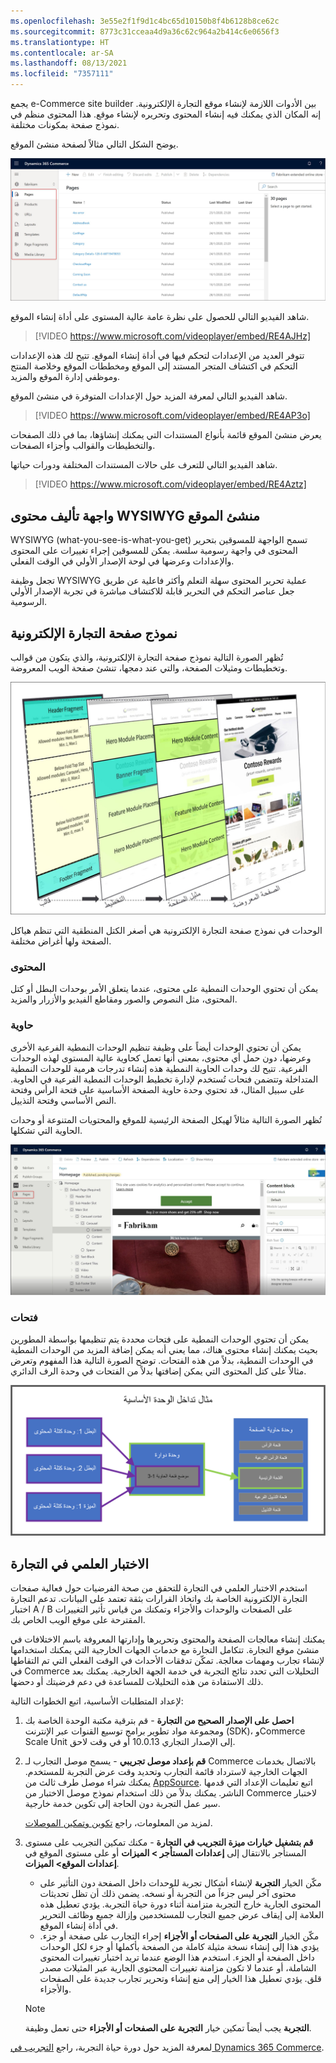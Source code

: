 ```yaml
---
ms.openlocfilehash: 3e55e2f1f9d1c4bc65d10150b8f4b6128b8ce62c
ms.sourcegitcommit: 8773c31cceaa4d9a36c62c964a2b414c6e0656f3
ms.translationtype: HT
ms.contentlocale: ar-SA
ms.lasthandoff: 08/13/2021
ms.locfileid: "7357111"
---
```

يجمع e-Commerce site builder بين الأدوات اللازمة لإنشاء موقع التجارة الإلكترونية. إنه المكان الذي يمكنك فيه إنشاء المحتوى وتحريره لإنشاء موقع. هذا المحتوى منظم في نموذج صفحة بمكونات مختلفة. 

يوضح الشكل التالي مثالاً لصفحة منشئ الموقع.

[ ![لقطة شاشة لـ Dynamics 365 Commerce صفحة إنشاء الموقع.](../media/site-builder-ss.jpg) ](../media/site-builder-ss.jpg#lightbox)
 
شاهد الفيديو التالي للحصول على نظرة عامة عالية المستوى على أداة إنشاء الموقع.

 > [!VIDEO https://www.microsoft.com/videoplayer/embed/RE4AJHz]

تتوفر العديد من الإعدادات لتحكم فيها في أداة إنشاء الموقع. تتيح لك هذه الإعدادات التحكم في اكتشاف المتجر المستند إلى الموقع ومخططات الموقع وخلاصة المنتج وموظفي إدارة الموقع والمزيد.

شاهد الفيديو التالي لمعرفة المزيد حول الإعدادات المتوفرة في منشئ الموقع.

 > [!VIDEO https://www.microsoft.com/videoplayer/embed/RE4AP3o]

يعرض منشئ الموقع قائمة بأنواع المستندات التي يمكنك إنشاؤها، بما في ذلك الصفحات والتخطيطات والقوالب وأجزاء الصفحات. 

شاهد الفيديو التالي للتعرف على حالات المستندات المختلفة ودورات حياتها.

> [!VIDEO https://www.microsoft.com/videoplayer/embed/RE4Aztz]

## <a name="site-builder-wysiwyg-content-authoring-interface"></a>واجهة تأليف محتوى WYSIWYG منشئ الموقع
WYSIWYG‏ (what-you-see-is-what-you-get) تسمح الواجهة للمسوقين بتحرير المحتوى في واجهة رسومية سلسة. يمكن للمسوقين إجراء تغييرات على المحتوى والإعدادات وعرضها في لوحة الإصدار الأولي في الوقت الفعلي. 

تجعل وظيفة WYSIWYG عملية تحرير المحتوى سهلة التعلم وأكثر فاعلية عن طريق جعل عناصر التحكم في التحرير قابلة للاكتشاف مباشرة في تجربة الإصدار الأولي الرسومية.


## <a name="e-commerce-page-model"></a>نموذج صفحة التجارة الإلكترونية

تُظهر الصورة التالية نموذج صفحة التجارة الإلكترونية، والذي يتكون من قوالب وتخطيطات ومثيلات الصفحة، والتي عند دمجها، تنشئ صفحة الويب المعروضة.

![نموذج بالحجم الطبيعي من Dynamics 365 Commerce بناء نموذج الصفحة.](../media/page-model.jpg)
 

الوحدات في نموذج صفحة التجارة الإلكترونية هي أصغر الكتل المنطقية التي تنظم هياكل الصفحة ولها أغراض مختلفة. 

### <a name="content"></a>المحتوى

يمكن أن تحتوي الوحدات النمطية على محتوى، عندما يتعلق الأمر بوحدات البطل أو كتل المحتوى، مثل النصوص والصور ومقاطع الفيديو والأزرار والمزيد. 

### <a name="container"></a>حاوية

يمكن أن تحتوي الوحدات أيضاً على وظيفة تنظيم الوحدات النمطية الفرعية الأخرى وعرضها، دون حمل أي محتوى، بمعنى أنها تعمل كحاوية عالية المستوى لهذه الوحدات الفرعية. تتيح لك وحدات الحاوية النمطية هذه إنشاء تدرجات هرمية للوحدات النمطية المتداخلة وتتضمن فتحات تُستخدم لإدارة تخطيط الوحدات النمطية الفرعية في الحاوية. على سبيل المثال، قد تحتوي وحدة حاوية الصفحة الأساسية على فتحة الرأس وفتحة النص الأساسي وفتحة التذييل.

تُظهر الصورة التالية مثالاً لهيكل الصفحة الرئيسية للموقع والمحتويات المتنوعة أو وحدات الحاوية التي تشكلها.

[ ![لقطة شاشة Dynamics 365 Commerce هيكل الصفحة الرئيسية للموقع.](../media/example-module-ss.jpg) ](../media/example-module-ss.jpg#lightbox)
 
### <a name="slots"></a>فتحات

يمكن أن تحتوي الوحدات النمطية على فتحات محددة يتم تنظيمها بواسطة المطورين بحيث يمكنك إنشاء محتوى هناك، مما يعني أنه يمكن إضافة المزيد من الوحدات النمطية في الوحدات النمطية، بدلاً من هذه الفتحات. توضح الصورة التالية هذا المفهوم وتعرض مثالاً على كتل المحتوى التي يمكن إضافتها بدلاً من الفتحات في وحدة الرف الدائري. 

![رسم تخطيطي لـ Dynamics 365 Commerce مثال تداخل الوحدة الأساسية.](../media/basic-module-nesting.png)

## <a name="experimentation-in-commerce"></a>الاختبار العلمي في التجارة
استخدم الاختبار العلمي في التجارة للتحقق من صحة الفرضيات حول فعالية صفحات التجارة الإلكترونية الخاصة بك واتخاذ القرارات بثقة تعتمد على البيانات. تدعم التجارة اختبار A / B على الصفحات والوحدات والأجزاء وتمكنك من قياس تأثير التغييرات المقترحة على موقع الويب الخاص بك.

يمكنك إنشاء معالجات الصفحة والمحتوى وتحريرها وإدارتها المعروفة باسم الاختلافات في منشئ موقع التجارة. تتكامل التجارة مع خدمات الجهات الخارجية التي يمكنك استخدامها لإنشاء تجارب ومهمات معالجة. تمكّن تدفقات الأحداث في الوقت الفعلي التي تم التقاطها في Commerce التحليلات التي تحدد نتائج التجربة في خدمة الجهة الخارجية. يمكنك بعد ذلك الاستفادة من هذه التحليلات للمساعدة في دعم فرضيتك أو دحضها.

لإعداد المتطلبات الأساسية، اتبع الخطوات التالية:

1.  **احصل على الإصدار الصحيح من التجارة** - قم بترقية مكتبة الوحدة الخاصة بك ومجموعة مواد تطوير برامج توسيع القنوات عبر الإنترنت (SDK)، وCommerce Scale Unit إلى الإصدار التجاري 10.0.13 أو في وقت لاحق.
2.  **قم بإعداد موصل تجريبي** - يسمح موصل التجارب لـ Commerce بالاتصال بخدمات الجهات الخارجية لاسترداد قائمة التجارب وتحديد وقت عرض التجربة للمستخدم. يمكنك شراء موصل طرف ثالث من [AppSource](https://appsource.microsoft.com/?azure-portal=true). اتبع تعليمات الإعداد التي قدمها الناشر. يمكنك بدلاً من ذلك استخدام نموذج موصل الاختبار من Commerce لاختبار سير عمل التجربة دون الحاجة إلى تكوين خدمة خارجية. 

    لمزيد من المعلومات، راجع [تكوين وتمكين الموصلات](/dynamics365/commerce/e-commerce-extensibility/connectors/?azure-portal=true).
3.  **قم بتشغيل خيارات ميزة التجريب في التجارة** - مكنك تمكين التجريب على مستوى المستأجر بالانتقال إلى **إعدادات المستأجر > الميزات** أو على مستوى الموقع في **إعدادات الموقع> الميزات**.
    - مكّن الخيار **التجربة** لإنشاء أشكال تجربة للوحدات داخل الصفحة دون التأثير على محتوى آخر ليس جزءاً من التجربة أو نسخه. يضمن ذلك أن تظل تحديثات المحتوى الجارية خارج التجربة متزامنة أثناء دورة حياة التجربة. يؤدي تعطيل هذه العلامة إلى إيقاف عرض جميع التجارب للمستخدمين وإزالة جميع وظائف التحرير في أداة إنشاء الموقع.
    - مكّن الخيار **التجربة على الصفحات أو الأجزاء** إجراء التجارب على صفحة أو جزء. يؤدي هذا إلى إنشاء نسخة مثيلة كاملة من الصفحة بأكملها أو جزء لكل الوحدات داخل الصفحة أو الجزء. استخدم هذا الوضع عندما تريد اختبار تغييرات المحتوى الشاملة، أو عندما لا تكون مزامنة تغييرات المحتوى الجارية عبر المثيلات مصدر قلق. يؤدي تعطيل هذا الخيار إلى منع إنشاء وتحرير تجارب جديدة على الصفحات والأجزاء.

    > [!NOTE]
    > **التجربة** يجب أيضاً تمكين خيار **التجربة على الصفحات أو الأجزاء** حتى تعمل وظيفة.

لمعرفة المزيد حول دورة حياة التجربة، راجع [التجريب في Dynamics 365 Commerce](/dynamics365/commerce/experimentation-overview/?azure-portal=true).
